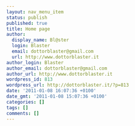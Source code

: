 ```yaml
---
layout: nav_menu_item
status: publish
published: true
title: Home page
author:
  display_name: Bl@ster
  login: Blaster
  email: dottorblaster@gmail.com
  url: http://www.dottorblaster.it
author_login: Blaster
author_email: dottorblaster@gmail.com
author_url: http://www.dottorblaster.it
wordpress_id: 813
wordpress_url: http://dottorblaster.it/?p=813
date: '2011-01-08 16:07:36 +0100'
date_gmt: '2011-01-08 15:07:36 +0100'
categories: []
tags: []
comments: []
---
```


